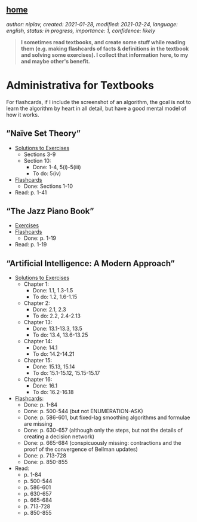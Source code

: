 [home](./index.md)
-------------------

*author: niplav, created: 2021-01-28, modified: 2021-02-24, language: english, status: in progress, importance: 1, confidence: likely*

> __I sometimes read textbooks, and create some stuff while reading
them (e.g. making flashcards of facts & definitions in the textbook
and solving some exercises). I collect that information here, to my and
maybe other's benefit.__

Administrativa for Textbooks
============================

For flashcards, if I include the screenshot of an algorithm, the goal
is not to learn the algorithm by heart in all detail, but have a good
mental model of how it works.

”Naïve Set Theory”
------------------

* [Solutions to Exercises](./nst_solutions.md)
	* Sections 3-9
	* Section 10:
		* Done: 1-4, 5(i)-5(iii)
		* To do: 5(iv)
* [Flashcards](./flash/naïve_set_theory.apkg)
	* Done: Sections 1-10
* Read: p. 1-41

“The Jazz Piano Book”
---------------------

* [Exercises](./tjpb_exercises.md)
* [Flashcards](./flash/the_jazz_piano_book.apkg)
	* Done: p. 1-19
* Read: p. 1-19

“Artificial Intelligence: A Modern Approach”
---------------------------------------------

* [Solutions to Exercises](./aima_solutions.md)
	* Chapter 1:
		* Done: 1.1, 1.3-1.5
		* To do: 1.2, 1.6-1.15
	* Chapter 2:
		* Done: 2.1, 2.3
		* To do: 2.2, 2.4-2.13
	* Chapter 13:
		* Done: 13.1-13.3, 13.5
		* To do: 13.4, 13.6-13.25
	* Chapter 14:
		* Done: 14.1
		* To do: 14.2-14.21
	* Chapter 15:
		* Done: 15.13, 15.14
		* To do: 15.1-15.12, 15.15-15.17
	* Chapter 16:
		* Done: 16.1
		* To do: 16.2-16.18
* [Flashcards](./flash/artificial_intelligence_a_modern_approach.apkg):
	* Done: p. 1-84
	* Done: p. 500-544 (but not ENUMERATION-ASK)
	* Done: p. 586-601, but fixed-lag smoothing algorithms and formulae are missing
	* Done: p. 630-657 (although only the steps, but not the details of creating a decision network)
	* Done: p. 665-684 (conspicuously missing: contractions and the proof of the convergence of Bellman updates)
	* Done: p. 713-728
	* Done: p. 850-855
* Read:
	* p. 1-84
	* p. 500-544
	* p. 586-601
	* p. 630-657
	* p. 665-684
	* p. 713-728
	* p. 850-855

